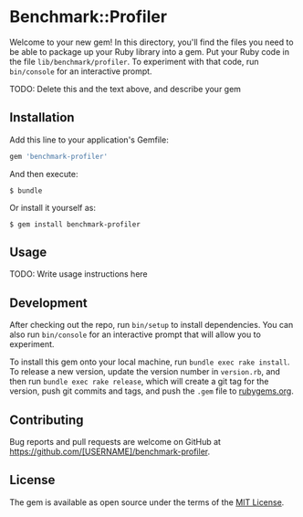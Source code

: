 # Benchmark::Profiler

Welcome to your new gem! In this directory, you'll find the files you need to be able to package up your Ruby library into a gem. Put your Ruby code in the file `lib/benchmark/profiler`. To experiment with that code, run `bin/console` for an interactive prompt.

TODO: Delete this and the text above, and describe your gem

## Installation

Add this line to your application's Gemfile:

```ruby
gem 'benchmark-profiler'
```

And then execute:

    $ bundle

Or install it yourself as:

    $ gem install benchmark-profiler

## Usage

TODO: Write usage instructions here

## Development

After checking out the repo, run `bin/setup` to install dependencies. You can also run `bin/console` for an interactive prompt that will allow you to experiment.

To install this gem onto your local machine, run `bundle exec rake install`. To release a new version, update the version number in `version.rb`, and then run `bundle exec rake release`, which will create a git tag for the version, push git commits and tags, and push the `.gem` file to [rubygems.org](https://rubygems.org).

## Contributing

Bug reports and pull requests are welcome on GitHub at https://github.com/[USERNAME]/benchmark-profiler.

## License

The gem is available as open source under the terms of the [MIT License](https://opensource.org/licenses/MIT).
